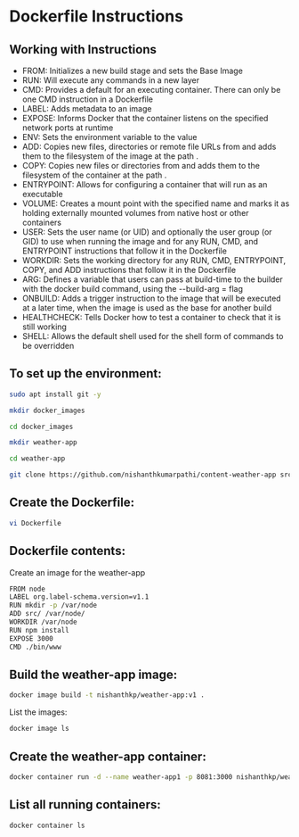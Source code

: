 # Dockerfile Instructions

## Working with Instructions

* FROM: Initializes a new build stage and sets the Base Image
* RUN: Will execute any commands in a new layer
* CMD: Provides a default for an executing container. There can only be one CMD instruction in a Dockerfile
* LABEL: Adds metadata to an image
* EXPOSE: Informs Docker that the container listens on the specified network ports at runtime
* ENV: Sets the environment variable to the value
* ADD: Copies new files, directories or remote file URLs from and adds them to the filesystem of the image at the path .
* COPY: Copies new files or directories from and adds them to the filesystem of the container at the path .
* ENTRYPOINT: Allows for configuring a container that will run as an executable
* VOLUME: Creates a mount point with the specified name and marks it as holding externally mounted volumes from native host or other containers
* USER: Sets the user name (or UID) and optionally the user group (or GID) to use when running the image and for any RUN, CMD, and ENTRYPOINT instructions that follow it in the Dockerfile
* WORKDIR: Sets the working directory for any RUN, CMD, ENTRYPOINT, COPY, and ADD instructions that follow it in the Dockerfile
* ARG: Defines a variable that users can pass at build-time to the builder with the docker build command, using the --build-arg = flag
* ONBUILD: Adds a trigger instruction to the image that will be executed at a later time, when the image is used as the base for another build
* HEALTHCHECK: Tells Docker how to test a container to check that it is still working
* SHELL: Allows the default shell used for the shell form of commands to be overridden

## To set up the environment:

```bash
sudo apt install git -y
```

```bash
mkdir docker_images
```

```bash
cd docker_images
```

```bash
mkdir weather-app
```

```bash
cd weather-app
```

```bash
git clone https://github.com/nishanthkumarpathi/content-weather-app src
```

## Create the Dockerfile:

```bash
vi Dockerfile
```

## Dockerfile contents:

Create an image for the weather-app

```bash
FROM node
LABEL org.label-schema.version=v1.1
RUN mkdir -p /var/node
ADD src/ /var/node/
WORKDIR /var/node
RUN npm install
EXPOSE 3000
CMD ./bin/www
```

## Build the weather-app image:

```bash
docker image build -t nishanthkp/weather-app:v1 .
```

List the images:

```bash
docker image ls
```

## Create the weather-app container:

```bash
docker container run -d --name weather-app1 -p 8081:3000 nishanthkp/weather-app:v1
```

## List all running containers:

```bash
docker container ls
```

